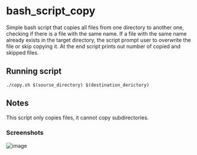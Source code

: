 # bash_script_copy
Simple bash script that copies all files from one directory to another one, checking if there is a file with the same name.
If a file with the same name already exists in the target directory, the script prompt user to overwrite the file or skip copying it.
At the end script prints out number of copied and skipped files.

## Running script 
```
./copy.sh $(sourse_directory) $(destination_derictory)
```

## Notes
This script only copies files, it cannot copy subdirectories. 
### Screenshots 
![image](https://user-images.githubusercontent.com/86499004/231262197-60afd646-21d5-43a0-b373-6dad59959c95.png)

